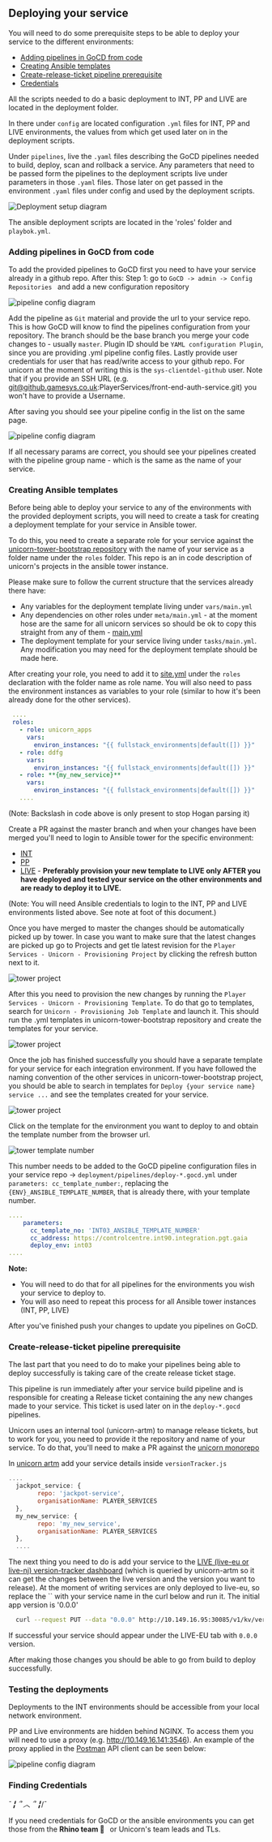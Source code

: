 ## Deploying your service
You will need to do some prerequisite steps to be able to deploy your service to the different environments:
 - [Adding pipelines in GoCD from code](#adding-pipelines-in-gocd-from-code)
 - [Creating Ansible templates](#creating-ansible-templates)
 - [Create-release-ticket pipeline prerequisite](#create-release-ticket-pipeline-prerequisite)
 - [Credentials](#finding-credentials)

All the scripts needed to do a basic deployment to INT, PP and LIVE are located in the deployment folder.

In there under `config` are located configuration `.yml` files for INT, PP and LIVE environments, the values from which get used later on in the deployment scripts.

Under `pipelines`, live the `.yaml` files describing the GoCD pipelines needed to build, deploy, scan and rollback a service.
Any parameters that need to be passed form the pipelines to the deployment scripts live under parameters in those `.yaml` files.
Those later on get passed in the environment `.yaml` files under config and used by the deployment scripts.

![Deployment setup diagram](./resources/deploy_setup.png)

The ansible deployment scripts are located in the 'roles' folder and `playbok.yml`.

### Adding pipelines in GoCD from code

To add the provided pipelines to GoCD first you need to have your service already in a github repo.
After this:
  Step 1:  go to `GoCD -> admin -> Config Repositories ` and add a new configuration repository

  ![pipeline config diagram](./resources/pipeline_config.png)

  Add the pipeline as `Git` material and provide the url to your service repo. This is how GoCD will know to find the pipelines configuration from your repository.
  The branch should be the base branch you merge your code changes to - usually `master`. Plugin ID should be `YAML configuration Plugin`, since you are providing .yml pipeline config files. Lastly provide user credentials for user that has read/write access to your github repo. For unicorn at the moment of writing this is the `sys-clientdel-github` user. Note that if you provide an SSH URL (e.g. git@github.gamesys.co.uk:PlayerServices/front-end-auth-service.git) you won't have to provide a Username.

  After saving you should see your pipeline config in the list on the same page.

  ![pipeline config diagram](./resources/pipeline_repo_go.png)

  If all necessary params are correct, you should see your pipelines created with the pipeline group name - which is the same as the name of your service.

### Creating Ansible templates

Before being able to deploy your service to any of the environments with the provided deployment scripts, you will need to create a task for creating a deployment template for your service in Ansible tower.

To do this, you need to create a separate role for your service against the [unicorn-tower-bootstrap repository](https://github.gamesys.co.uk/PlayerServices/unicorn-tower-bootstrap/tree/master/roles) with the name of your service as a folder name under the `roles` folder. This repo is an in code description of unicorn's projects in the ansible tower instance.

Please make sure to follow the current structure that the services already there have:
 - Any variables for the deployment template living under `vars/main.yml`
 - Any dependencies on other roles under `meta/main.yml` - at the moment hose are the same for all unicorn services so should be ok to copy this straight from any of them - [main.yml](https://github.gamesys.co.uk/PlayerServices/unicorn-tower-bootstrap/blob/master/roles/jps/meta/main.yml)
 - The deployment template for your service living under `tasks/main.yml`. Any modification you may need for the deployment template should be made here.

 After creating your role, you need to add it to [site.yml](https://github.gamesys.co.uk/PlayerServices/unicorn-tower-bootstrap/blob/master/site.yml) under the `roles` declaration with the folder name as role name. You will also need to pass the environment instances as variables to your role (similar to how it's been already done for the other services).

 ```yml
  ....
  roles:
    - role: unicorn_apps
      vars:
        environ_instances: "{{ fullstack_environments|default([]) }}"
    - role: ddfg
      vars:
        environ_instances: "{{ fullstack_environments|default([]) }}"
    - role: **{my_new_service}**
      vars:
        environ_instances: "{{ fullstack_environments|default([]) }}"
    ....
 ```
 (Note: Backslash in code above is only present to stop Hogan parsing it)

 Create a PR against the master branch and when your changes have been merged you'll need to login to Ansible tower for the specific environment:
  - [INT](https://controlcentre.int90.integration.pgt.gaia)
  - [PP](https://controlcentre.stg.pgt.gamesysgames.com/)
  - [LIVE](https://controlcentre.prod.inx.gamesysgames.com/) - **Preferably provision your new template to LIVE only AFTER you have deployed and tested your service on the other environments and are ready to deploy it to LIVE.**

(Note: You will need Ansible credentials to login to the INT, PP and LIVE environments listed above. See note at foot of this document.)

Once you have merged to master the changes should be automatically picked up by tower. In case you want to make sure that the latest changes are picked up go to Projects and get tle latest revision for the `Player Services - Unicorn - Provisioning Project` by clicking the refresh button next to it.

![tower project](./resources/tower_project.png)

After this you need to provision the new changes by running the `Player Services - Unicorn - Provisioning Template`. To do that go to templates, search for `Unicorn - Provisioning Job Template` and launch it. This should run the .yml templates in unicorn-tower-bootstrap repository and create the templates for your service.

![tower project](./resources/tower_project_template.png)

Once the job has finished successfully you should have a separate template for your service for each integration environment.
If you have followed the naming convention of the other services in unicorn-tower-bootstrap project, you should be able to search in templates for `Deploy {your service name} service ...` and see the templates created for your service.

![tower project](./resources/tower_service_env_template.png)

Click on the template for the environment you want to deploy to and obtain the template number from the browser url.

![tower template number](./resources/tower_template_number.png)

This number needs to be added to the GoCD pipeline configuration files in your service repo -> `deployment/pipelines/deploy-*.gocd.yml` under `parameters: cc_template_number:`, replacing the `{ENV}_ANSIBLE_TEMPLATE_NUMBER`, that is already there, with your template number.

```yml
....
    parameters:
      cc_template_no: 'INT03_ANSIBLE_TEMPLATE_NUMBER'
      cc_address: https://controlcentre.int90.integration.pgt.gaia
      deploy_env: int03
....
```

**Note:**
 - You will need to do that for all pipelines for the environments you wish your service to deploy to.
 - You will aso need to repeat this process for all Ansible tower instances (INT, PP, LIVE)

After you've finished push your changes to update you pipelines on GoCD.

### Create-release-ticket pipeline prerequisite
The last part that you need to do to make your pipelines being able to deploy successfully is taking care of the create release ticket stage.

This pipeline is run immediately after your service build pipeline and is responsible for creating a Release ticket containing the any new changes made to your service. This ticket is used later on in the `deploy-*.gocd` pipelines.

Unicorn uses an internal tool (unicorn-artm) to manage release tickets, but to work for you, you need to provide it the repository and name of your service.
To do that, you'll need to make a PR against the [unicorn monorepo](https://github.gamesys.co.uk/client-delivery-platform/unicorn)

In [unicorn artm](https://github.gamesys.co.uk/client-delivery-platform/unicorn/tree/dev/packages/unicorn-artm) add your service details inside `versionTracker.js`

```javascript
....
  jackpot_service: {
		repo: 'jackpot-service',
		organisationName: PLAYER_SERVICES
  },
  my_new_service: {
		repo: 'my_new_service',
		organisationName: PLAYER_SERVICES
  },
  ....
```

The next thing you need to do is add your service to the [LIVE (live-eu or live-nj) version-tracker dashboard](https://versions.pgt01.gamesysgames.com/#/) (which is queried by unicorn-artm so it can get the changes between the live version and the version you want to release).
At the moment of writing services are only deployed to live-eu, so replace the `` with your service name in the curl below and run it. The initial app version is '0.0.0'

```bash
  curl --request PUT --data "0.0.0" http://10.149.16.95:30085/v1/kv/versions/coreplatform/live-eu/""
```
If successful your service should appear under the LIVE-EU tab with `0.0.0` version.

After making those changes you should be able to go from build to deploy successfully.

### Testing the deployments

Deployments to the INT environments should be accessible from your local network environment.

PP and Live environments are hidden behind NGINX. To access them you will need to use a proxy (e.g. http://10.149.16.141:3546). An example of the proxy applied in the [Postman](https://www.postman.com/) API client can be seen below:

![pipeline config diagram](./resources/testing_postman_proxy.png)

### Finding Credentials
 ¯_╏ ՞ ︿ ՞ ╏_/¯

If you need credentials for GoCD or the ansible environments you can get those from the **Rhino team &#129423; &nbsp;** or Unicorn's team leads and TLs.

